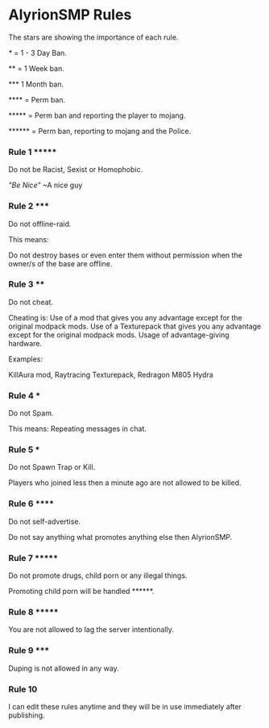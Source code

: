 # AlyrionSMP Rules

The stars are showing the importance of each rule.

_*_ = 1 - 3 Day Ban.

** = 1 Week ban.

*** 1 Month ban.

 **** = Perm ban. 
 
 ***** = Perm ban and reporting the player to mojang.

 ****** = Perm ban, reporting to mojang and the Police.

### Rule 1 *****
Do not be Racist, Sexist or Homophobic.

_"Be Nice"_ ~A nice guy

### Rule 2 ***
Do not offline-raid.

This means:

Do not destroy bases or even enter them without permission when the owner/s of the base are offline.

### Rule 3 **
Do not cheat. 

Cheating is:
Use of a mod that gives you any advantage except for the original modpack mods.
Use of a Texturepack that gives you any advantage except for the original modpack mods.
Usage of advantage-giving hardware.

Examples:

KillAura mod, Raytracing Texturepack, Redragon M805 Hydra

### Rule 4 *
Do not Spam.

This means:
Repeating messages in chat.

### Rule 5 *
Do not Spawn Trap or Kill.

Players who joined less then a minute ago are not allowed to be killed.

### Rule 6 ****
Do not self-advertise.

Do not say anything what promotes anything else then AlyrionSMP.

### Rule 7 *****
Do not promote drugs, child porn or any illegal things.

Promoting child porn will be handled ******.

### Rule 8 *****
You are not allowed to lag the server intentionally.

### Rule 9 ***
Duping is not allowed in any way.

### Rule 10
I can edit these rules anytime and they will be in use immediately after publishing.
